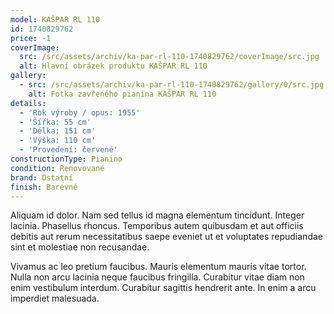 ```yaml
---
model: KAŠPAR RL 110
id: 1740829762
price: -1
coverImage:
  src: /src/assets/archiv/ka-par-rl-110-1740829762/coverImage/src.jpg
  alt: Hlavní obrázek produktu KAŠPAR RL 110
gallery:
  - src: /src/assets/archiv/ka-par-rl-110-1740829762/gallery/0/src.jpg
    alt: Fotka zavřeného pianina KAŠPAR RL 110
details:
  - 'Rok výroby / opus: 1955'
  - 'Šířka: 55 cm'
  - 'Délka: 151 cm'
  - 'Výška: 110 cm'
  - 'Provedení: červené'
constructionType: Pianino
condition: Renovované
brand: Ostatní
finish: Barevné
---
```

Aliquam id dolor. Nam sed tellus id magna elementum tincidunt. Integer lacinia. Phasellus rhoncus. Temporibus autem quibusdam et aut officiis debitis aut rerum necessitatibus saepe eveniet ut et voluptates repudiandae sint et molestiae non recusandae.

Vivamus ac leo pretium faucibus. Mauris elementum mauris vitae tortor. Nulla non arcu lacinia neque faucibus fringilla. Curabitur vitae diam non enim vestibulum interdum. Curabitur sagittis hendrerit ante. In enim a arcu imperdiet malesuada.
